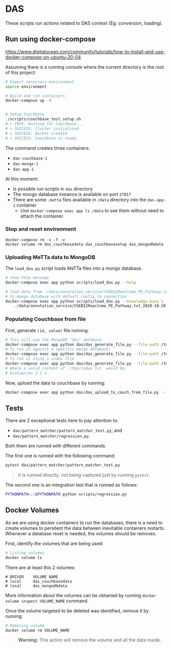 DAS
===

These scripts run actions related to DAS context (Eg. conversion, loading).

## Run using docker-compose

https://www.digitalocean.com/community/tutorials/how-to-install-and-use-docker-compose-on-ubuntu-20-04

Assuming there is a running console where the current directory is the root of this project:

```sh
# Export necessary environment
source environment

# Build and run containers
docker-compose up -d


# Setup Couchbase
./scripts/couchbase_test_setup.sh
# > INFO: Waiting for Couchbase...
# > SUCCESS: Cluster initialized
# > SUCCESS: Bucket created
# > SUCCESS: Couchbase is ready.
```

The command creates three containers:

- `das-couchbase-1`
- `das-mongo-1`
- `das-app-1`

At this moment:

- Is possible run scripts in `das` directory
- The mongo database instance is available on port `27017`
- There are some `.metta` files available in `/data` directory into the `das-app-1` container
    - Use `docker-compose exec app ls /data` to see them without need to attach the container.

### Stop and reset environment

```
docker-compose rm -s -f -v
docker volume rm das_couchbasedata das_couchbasesetup das_mongodbdata
```

### Uploading MeTTa data to MongoDB

The `load_das.py` script loads MeTTa files into a mongo database.

```sh
# show help message
docker-compose exec app python scripts/load_das.py --help

# load data from ./data/annotation_service/ChEBI2Reactome_PE_Pathway.txt_2020-10-20.metta
# to mongo database with default config to connection
docker-compose exec app python scripts/load_das.py --knowledge-base \
    ./data/annotation_service/ChEBI2Reactome_PE_Pathway.txt_2020-10-20.metta
```

### Populating Couchbase from file

First, generate `(id, value)` file running:

```sh
# This will use the MongoDB "das" database
docker-compose exec app python das/das_generate_file.py --file-path /tmp/all_pairs.txt
# To run it against a specific mongo database:
docker-compose exec app python das/das_generate_file.py --file-path /tmp/all_pairs.txt -d UBERON
# To run it using a index file
docker-compose exec app python das/das_generate_file.py --file-path /tmp/all_pairs.txt --index-path /tmp/index.txt
# Where a valid content of `/tmp/index.txt` would be:
# Evaluation 2 2 3
```

Now, upload the data to couchbase by running:

```sh
docker-compose exec app python das/das_upload_to_couch_from_file.py --file-path /tmp/all_pairs.txt
```

## Tests

There are 2 exceptional tests here to pay attention to:

- `das/pattern_matcher/pattern_matcher_test.py`; and
- `das/pattern_matcher/regression.py`.

Both them are runned with different commands.

The first one is runned with the following command:
```bash
pytest das/pattern_matcher/pattern_matcher_test.py
```
> It is runned directly, not being captured just by running `pytest`.

The second one is an integration test that is runned as follows:
```bash
PYTHONPATH=.:$PYTHONPATH python scripts/regression.py
```

## Docker Volumes

As we are using docker containers to run the databases, there is a need to create volumes to persitent the data between inevitable containers restarts.  
Whenever a database reset is needed, the volumes should be removes.

First, identify the volumes that are being used:
```bash
# Listing volumes
docker volume ls
```

There are at least this 2 volumes:
```
# DRIVER    VOLUME NAME
# local     das_couchbasedata
# local     das_mongodbdata
```

More information about the volumes can be obtained by running `docker volume inspect VOLUME_NAME` command.

Once the volume targeted to be deleted was identified, remove it by running:

```bash
# Removing volume
docker volume rm VOLUME_NAME
```

> **Warning:** This action will remove the volume and all the data inside.
